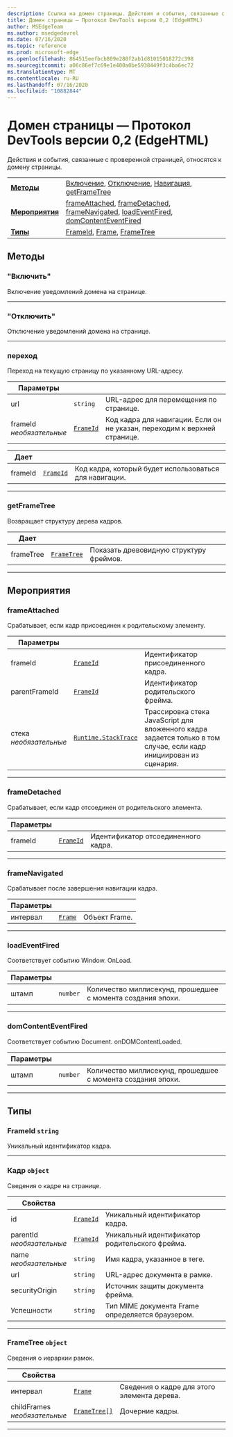 ```yaml
---
description: Ссылка на домен страницы. Действия и события, связанные с проверенной страницей, относятся к домену страницы.
title: Домен страницы — Протокол DevTools версии 0,2 (EdgeHTML)
author: MSEdgeTeam
ms.author: msedgedevrel
ms.date: 07/16/2020
ms.topic: reference
ms.prod: microsoft-edge
ms.openlocfilehash: 864515eefbcb809e280f2ab1d81015018272c398
ms.sourcegitcommit: a06c86ef7c69e1e400a0be5938449f3c4ba6ec72
ms.translationtype: MT
ms.contentlocale: ru-RU
ms.lasthandoff: 07/16/2020
ms.locfileid: "10882844"
---
```

# Домен страницы — Протокол DevTools версии 0,2 (EdgeHTML)  

Действия и события, связанные с проверенной страницей, относятся к домену страницы.

| | |
|-|-|
| [**Методы**](#methods) | [Включение](#enable), [Отключение](#disable), [Навигация](#navigate), [getFrameTree](#getframetree) |
| [**Мероприятия**](#events) | [frameAttached](#frameattached), [frameDetached](#framedetached), [frameNavigated](#framenavigated), [loadEventFired](#loadeventfired), [domContentEventFired](#domcontenteventfired) |
| [**Типы**](#types) | [FrameId](#frameid), [Frame](#frame), [FrameTree](#frametree) |
## Методы

### "Включить"
Включение уведомлений домена на странице.

</p>

---

### "Отключить" 
Отключение уведомлений домена на странице.

</p>

---

### переход
Переход на текущую страницу по указанному URL-адресу.

<table>
    <thead>
        <tr>
            <th>Параметры</th>
            <th></th>
            <th></th>
        </tr>
    </thead>
    <tbody>
        <tr>
            <td>url</td>
            <td><code class="flyout">string</code></td>
            <td>URL-адрес для перемещения по странице.</td>
        </tr>
        <tr>
            <td>frameId <br/> <i>необязательные</i></td>
            <td><a href="#frameid"><code class="flyout">FrameId</code></a></td>
            <td>Код кадра для навигации. Если он не указан, переходим к верхней странице.</td>
        </tr>
    </tbody>
</table>
<table>
    <thead>
        <tr>
            <th>Дает</th>
            <th></th>
            <th></th>
        </tr>
    </thead>
    <tbody>
        <tr>
            <td>frameId</td>
            <td><a href="#frameid"><code class="flyout">FrameId</code></a></td>
            <td>Код кадра, который будет использоваться для навигации.</td>
        </tr>
    </tbody>
</table>
</p>

---

### getFrameTree
Возвращает структуру дерева кадров.

<table>
    <thead>
        <tr>
            <th>Дает</th>
            <th></th>
            <th></th>
        </tr>
    </thead>
    <tbody>
        <tr>
            <td>frameTree</td>
            <td><a href="#frametree"><code class="flyout">FrameTree</code></a></td>
            <td>Показать древовидную структуру фреймов.</td>
        </tr>
    </tbody>
</table>
</p>

---

## Мероприятия

### frameAttached
Срабатывает, если кадр присоединен к родительскому элементу.

<table>
    <thead>
        <tr>
            <th>Параметры</th>
            <th></th>
            <th></th>
        </tr>
    </thead>
    <tbody>
        <tr>
            <td>frameId</td>
            <td><a href="#frameid"><code class="flyout">FrameId</code></a></td>
            <td>Идентификатор присоединенного кадра.</td>
        </tr>
        <tr>
            <td>parentFrameId</td>
            <td><a href="#frameid"><code class="flyout">FrameId</code></a></td>
            <td>Идентификатор родительского фрейма.</td>
        </tr>
        <tr>
            <td>стека <br/> <i>необязательные</i></td>
            <td><a href="runtime.md#stacktrace"><code class="flyout">Runtime.StackTrace</code></a></td>
            <td>Трассировка стека JavaScript для вложенного кадра задается только в том случае, если кадр инициирован из сценария.</td>
        </tr>
    </tbody>
</table>
</p>

---

### frameDetached
Срабатывает, если кадр отсоединен от родительского элемента.

<table>
    <thead>
        <tr>
            <th>Параметры</th>
            <th></th>
            <th></th>
        </tr>
    </thead>
    <tbody>
        <tr>
            <td>frameId</td>
            <td><a href="#frameid"><code class="flyout">FrameId</code></a></td>
            <td>Идентификатор отсоединенного кадра.</td>
        </tr>
    </tbody>
</table>
</p>

---

### frameNavigated
Срабатывает после завершения навигации кадра.

<table>
    <thead>
        <tr>
            <th>Параметры</th>
            <th></th>
            <th></th>
        </tr>
    </thead>
    <tbody>
        <tr>
            <td>интервал</td>
            <td><a href="#frame"><code class="flyout">Frame</code></a></td>
            <td>Объект Frame.</td>
        </tr>
    </tbody>
</table>
</p>

---

### loadEventFired
Соответствует событию Window. OnLoad.

<table>
    <thead>
        <tr>
            <th>Параметры</th>
            <th></th>
            <th></th>
        </tr>
    </thead>
    <tbody>
        <tr>
            <td>штамп</td>
            <td><code class="flyout">number</code></td>
            <td>Количество миллисекунд, прошедшее с момента создания эпохи.</td>
        </tr>
    </tbody>
</table>
</p>

---

### domContentEventFired
Соответствует событию Document. onDOMContentLoaded.

<table>
    <thead>
        <tr>
            <th>Параметры</th>
            <th></th>
            <th></th>
        </tr>
    </thead>
    <tbody>
        <tr>
            <td>штамп</td>
            <td><code class="flyout">number</code></td>
            <td>Количество миллисекунд, прошедшее с момента создания эпохи.</td>
        </tr>
    </tbody>
</table>
</p>

---

## Типы

### <a name="frameid"></a> FrameId `string`

Уникальный идентификатор кадра.

</p>

---

### <a name="frame"></a> Кадр `object`

Сведения о кадре на странице.

<table>
    <thead>
        <tr>
            <th>Свойства</th>
            <th></th>
            <th></th>
        </tr>
    </thead>
    <tbody>
        <tr>
            <td>id</td>
            <td><a href="#frameid"><code class="flyout">FrameId</code></a></td>
            <td>Уникальный идентификатор кадра.</td>
        </tr>
        <tr>
            <td>parentId <br/> <i>необязательные</i></td>
            <td><a href="#frameid"><code class="flyout">FrameId</code></a></td>
            <td>Уникальный идентификатор родительского фрейма.</td>
        </tr>
        <tr>
            <td>name <br/> <i>необязательные</i></td>
            <td><code class="flyout">string</code></td>
            <td>Имя кадра, указанное в теге.</td>
        </tr>
        <tr>
            <td>url</td>
            <td><code class="flyout">string</code></td>
            <td>URL-адрес документа в рамке.</td>
        </tr>
        <tr>
            <td>securityOrigin</td>
            <td><code class="flyout">string</code></td>
            <td>Источник защиты документа фрейма.</td>
        </tr>
        <tr>
            <td>Успешности</td>
            <td><code class="flyout">string</code></td>
            <td>Тип MIME документа Frame определяется браузером.</td>
        </tr>
    </tbody>
</table>
</p>

---

### <a name="frametree"></a> FrameTree `object`

Сведения о иерархии рамок.

<table>
    <thead>
        <tr>
            <th>Свойства</th>
            <th></th>
            <th></th>
        </tr>
    </thead>
    <tbody>
        <tr>
            <td>интервал</td>
            <td><a href="#frame"><code class="flyout">Frame</code></a></td>
            <td>Сведения о кадре для этого элемента дерева.</td>
        </tr>
        <tr>
            <td>childFrames <br/> <i>необязательные</i></td>
            <td><a href="#frametree"><code class="flyout">FrameTree[]</code></a></td>
            <td>Дочерние кадры.</td>
        </tr>
    </tbody>
</table>
</p>

---
